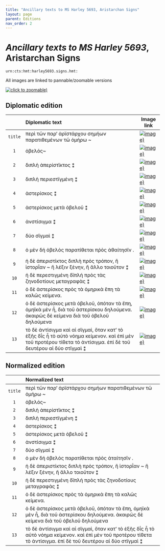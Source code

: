 ```yaml
---
title: "Ancillary texts to MS Harley 5693, Aristarchan Signs"
layout: page
parent: Editions
nav_order: 2
---
```




# *Ancillary texts to MS Harley 5693*, Aristarchan Signs



`urn:cts:hmt:harley5693.signs.hmt:`






All images are linked to pannable/zoomable versions

[![click to zoomable)](http://www.homermultitext.org/iipsrv?IIIF=/project/homer/pyramidal/deepzoom/citebl/harley5693imgs/v1/f002r.tif/full/200,/0/default.jpg)](http://www.homermultitext.org/ict2/?urn=urn:cite2:citebl:harley5693imgs.v1:f002r)



## Diplomatic edition

|  | Diplomatic text | Image link |
| :---: | :------  | --- |
| `title` | περὶ τῶν παρ‘ ἀρϊστάρχου σημήων παρατιθεμένων τῶ ὁμήρω ~ |[![image)](http://www.homermultitext.org/iipsrv?IIIF=/project/homer/pyramidal/deepzoom/citebl/harley5693imgs/v1/f002r.tif/pct:8.631,10.44,37.0,3.274/150,/0/default.jpg)](http://www.homermultitext.org/ict2/?urn=urn:cite2:citebl:harley5693imgs.v1:f002r@0.08631,0.1044,0.3700,0.03274) |
| `1` | ὀβελός~ |[![image)](http://www.homermultitext.org/iipsrv?IIIF=/project/homer/pyramidal/deepzoom/citebl/harley5693imgs/v1/f002r.tif/pct:2.053,14.31,15.48,3.839/150,/0/default.jpg)](http://www.homermultitext.org/ict2/?urn=urn:cite2:citebl:harley5693imgs.v1:f002r@0.02053,0.1431,0.1548,0.03839) |
| `2` | διπλὴ ἀπερίστϊκτος ⁑ |[![image)](http://www.homermultitext.org/iipsrv?IIIF=/project/homer/pyramidal/deepzoom/citebl/harley5693imgs/v1/f002r.tif/pct:2.89,17.19,23.31,3.105/150,/0/default.jpg)](http://www.homermultitext.org/ict2/?urn=urn:cite2:citebl:harley5693imgs.v1:f002r@0.02890,0.1719,0.2331,0.03105) |
| `3` | διπλὴ περιεστϊγμένη ⁑ |[![image)](http://www.homermultitext.org/iipsrv?IIIF=/project/homer/pyramidal/deepzoom/citebl/harley5693imgs/v1/f002r.tif/pct:3.042,18.8,23.65,3.218/150,/0/default.jpg)](http://www.homermultitext.org/ict2/?urn=urn:cite2:citebl:harley5693imgs.v1:f002r@0.03042,0.1880,0.2365,0.03218) |
| `4` | ἀστερίσκος ⁑ |[![image)](http://www.homermultitext.org/iipsrv?IIIF=/project/homer/pyramidal/deepzoom/citebl/harley5693imgs/v1/f002r.tif/pct:3.878,21.28,15.21,2.597/150,/0/default.jpg)](http://www.homermultitext.org/ict2/?urn=urn:cite2:citebl:harley5693imgs.v1:f002r@0.03878,0.2128,0.1521,0.02597) |
| `5` | ἀστερίσκος μετὰ ὀβελοῦ ⁑ |[![image)](http://www.homermultitext.org/iipsrv?IIIF=/project/homer/pyramidal/deepzoom/citebl/harley5693imgs/v1/f002r.tif/pct:4.106,22.69,25.7,3.754/150,/0/default.jpg)](http://www.homermultitext.org/ict2/?urn=urn:cite2:citebl:harley5693imgs.v1:f002r@0.04106,0.2269,0.2570,0.03754) |
| `6` | ἀνστίσιγμα ⁑ |[![image)](http://www.homermultitext.org/iipsrv?IIIF=/project/homer/pyramidal/deepzoom/citebl/harley5693imgs/v1/f002r.tif/pct:4.449,25.46,16.88,2.907/150,/0/default.jpg)](http://www.homermultitext.org/ict2/?urn=urn:cite2:citebl:harley5693imgs.v1:f002r@0.04449,0.2546,0.1688,0.02907) |
| `7` | δύο σϊγμαὶ ⁑ |[![image)](http://www.homermultitext.org/iipsrv?IIIF=/project/homer/pyramidal/deepzoom/citebl/harley5693imgs/v1/f002r.tif/pct:4.487,27.32,16.5,2.992/150,/0/default.jpg)](http://www.homermultitext.org/ict2/?urn=urn:cite2:citebl:harley5693imgs.v1:f002r@0.04487,0.2732,0.1650,0.02992) |
| `8` | ὁ μὲν δή ὀβελὸς παρατίθεται πῥὸς ἀθαίτησϊν . |[![image)](http://www.homermultitext.org/iipsrv?IIIF=/project/homer/pyramidal/deepzoom/citebl/harley5693imgs/v1/f002r.tif/pct:4.259,29.04,38.21,3.415/150,/0/default.jpg)](http://www.homermultitext.org/ict2/?urn=urn:cite2:citebl:harley5693imgs.v1:f002r@0.04259,0.2904,0.3821,0.03415) |
| `9` | ἡ δὲ ἀπεριστίκτος διπλὴ πρὸς τρόπον, ἢ ἱστορΐαν ~ ἢ λέξιν ξένην, ἢ ἄλλο τοιοῦτον ⁑ |[![image)](http://www.homermultitext.org/iipsrv?IIIF=/project/homer/pyramidal/deepzoom/citebl/harley5693imgs/v1/f002r.tif/pct:4.715,31.36,63.35,3.472/150,/0/default.jpg)](http://www.homermultitext.org/ict2/?urn=urn:cite2:citebl:harley5693imgs.v1:f002r@0.04715,0.3136,0.6335,0.03472) |
| `10` | ἡ δὲ περεστιγμένη δϊπλή πρὸς τὰς ζηνοδοτίους μεταγραφὰς ⁑ |[![image)](http://www.homermultitext.org/iipsrv?IIIF=/project/homer/pyramidal/deepzoom/citebl/harley5693imgs/v1/f002r.tif/pct:4.981,33.67,53.54,3.246/150,/0/default.jpg)](http://www.homermultitext.org/ict2/?urn=urn:cite2:citebl:harley5693imgs.v1:f002r@0.04981,0.3367,0.5354,0.03246) |
| `11` | ὁ δὲ ἀστερίσκος πρὸς τὰ ὁμηρικὰ ἔπη τὰ καλῶς κείμενα. |[![image)](http://www.homermultitext.org/iipsrv?IIIF=/project/homer/pyramidal/deepzoom/citebl/harley5693imgs/v1/f002r.tif/pct:4.905,35.85,49.09,2.907/150,/0/default.jpg)](http://www.homermultitext.org/ict2/?urn=urn:cite2:citebl:harley5693imgs.v1:f002r@0.04905,0.3585,0.4909,0.02907) |
| `12` | ὁ δὲ ἀστερίσκος μετὰ ὀβελοῦ, ὁπόταν τὰ ἔπη, ὁμηϊκὰ μὲν ἦ, διὰ τοῦ ἀστερίσκου δηλούμενα. ἀκαιρῶς δὲ κείμενα διὰ τοῦ ὀβελοῦ δηλούμενα |[![image)](http://www.homermultitext.org/iipsrv?IIIF=/project/homer/pyramidal/deepzoom/citebl/harley5693imgs/v1/f002r.tif/pct:4.791,36.78,70.87,6.181/150,/0/default.jpg)](http://www.homermultitext.org/ict2/?urn=urn:cite2:citebl:harley5693imgs.v1:f002r@0.04791,0.3678,0.7087,0.06181) |
| `13` | τὸ δὲ ἀντίσιγμα καὶ αἱ σϊγμαὶ, ὅταν κατ‘ τὸ ἐξῆς δΐς ἦ τὸ αὐτὸ νόημα κείμενον. καὶ ἐπὶ μὲν τοῦ προτέρου τίθετα τὸ ἀντίσιγμα. ἐπί δὲ τοῦ δευτέρου αἱ δύο στϊγμαὶ ⁑ |[![image)](http://www.homermultitext.org/iipsrv?IIIF=/project/homer/pyramidal/deepzoom/citebl/harley5693imgs/v1/f002r.tif/pct:4.525,41.69,68.33,5.786/150,/0/default.jpg)](http://www.homermultitext.org/ict2/?urn=urn:cite2:citebl:harley5693imgs.v1:f002r@0.04525,0.4169,0.6833,0.05786) |

## Normalized edition

|  | Normalized text  |
| :---: | :------ |
| `title` | περὶ τῶν παρ‘ ἀρϊστάρχου σημήων παρατιθεμένων τῶ ὁμήρω ~ |
| `1` | ὀβελός~ |
| `2` | διπλὴ ἀπερίστϊκτος ⁑ |
| `3` | διπλὴ περιεστϊγμένη ⁑ |
| `4` | ἀστερίσκος ⁑ |
| `5` | ἀστερίσκος μετὰ ὀβελοῦ ⁑ |
| `6` | ἀνστίσιγμα ⁑ |
| `7` | δύο σϊγμαὶ ⁑ |
| `8` | ὁ μὲν δή ὀβελὸς παρατίθεται πῥὸς ἀταίτησϊν . |
| `9` | ἡ δὲ ἀπεριστίκτος διπλὴ πρὸς τρόπον, ἢ ἱστορΐαν ~ ἢ λέξιν ξένην, ἢ ἄλλο τοιοῦτον ⁑ |
| `10` | ἡ δὲ περεστιγμένη δϊπλή πρὸς τὰς ζηνοδοτίους μεταγραφὰς ⁑ |
| `11` | ὁ δὲ ἀστερίσκος πρὸς τὰ ὁμηρικὰ ἔπη τὰ καλῶς κείμενα. |
| `12` | ὁ δὲ ἀστερίσκος μετὰ ὀβελοῦ, ὁπόταν τὰ ἔπη, ὁμηϊκὰ μὲν ἦ, διὰ τοῦ ἀστερίσκου δηλούμενα. ἀκαιρῶς δὲ κείμενα διὰ τοῦ ὀβελοῦ δηλούμενα |
| `13` | τὸ δὲ ἀντίσιγμα καὶ αἱ σϊγμαὶ, ὅταν κατ‘ τὸ ἐξῆς δΐς ἦ τὸ αὐτὸ νόημα κείμενον. καὶ ἐπὶ μὲν τοῦ προτέρου τίθετα τὸ ἀντίσιγμα. ἐπί δὲ τοῦ δευτέρου αἱ δύο στϊγμαὶ ⁑ |